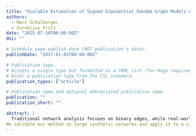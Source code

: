 ```yaml
---
title: "Scalable Estimation of Signed Exponential Random Graph Models with Local Dependence (WiP)"
authors:
  - Marc Schalberger
  - Cornelius Fritz
date: "2025-07-10T00:00:00Z"
doi: ""

# Schedule page publish date (NOT publication's date).
publishDate: "2017-01-01T00:00:00Z"

# Publication type.
# Accepts a single type but formatted as a YAML list (for Hugo requirements).
# Enter a publication type from the CSL standard.
publication_types: ["article"]

# Publication name and optional abbreviated publication name.
publication: ""
publication_short: ""

abstract: |
  Traditional network analysis focuses on binary edges, while real-world relationships are more nuanced, encompassing cooperation, neutrality, and conflict. The rise of negative edges in social media discussions spurred interest in analyzing signed interactions, especially in polarized debates. However, the vast data generated by digital networks presents challenges for traditional methods like Stochastic Block Models (SBM) and Exponential Family Random Graph Models (ERGM), particularly due to the homogeneity assumption and global dependence, which become increasingly unrealistic as network size grows. To address this, we propose a novel method that combines the strengths of SBM and ERGM while mitigating their weaknesses by incorporating local dependence based on non-overlapping blocks. Our approach involves a two-step process: first, decomposing the network into sub-networks using SBM approximation, and then estimating parameters using ERGM methods. 
We validate our method on large synthetic networks and apply it to a signed Wikipedia network of thousands of editors. Through the use of local dependence, we find patterns consistent with structural balance theory.
---
```

